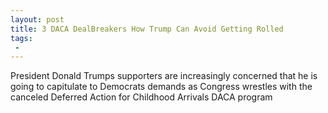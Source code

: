 ```yaml
---
layout: post
title: 3 DACA DealBreakers How Trump Can Avoid Getting Rolled
tags:
 -
---
```

President Donald Trumps supporters are increasingly concerned that he is going to capitulate to Democrats demands as Congress wrestles with the canceled Deferred Action for Childhood Arrivals DACA program
